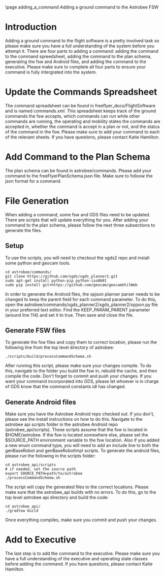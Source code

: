 \page adding_a_command Adding a ground command to the Astrobee FSW

# Introduction

Adding a ground command to the flight software is a pretty involved task so please make sure you have a full understanding of the system before you attempt it. There are four parts to adding a command: adding the command to the command spreedsheet, adding the command to the plan schema, generating the fsw and Android files, and adding the command to the executive. Please make sure to complete all four parts to ensure your command is fully intergrated into the system.

# Update the Commands Spreadsheet

The command spreadsheet can be found in freeflyer_docs/FlightSoftware and is named commands.xml. This spreadsheet keeps track of the ground commands the fsw accepts, which commands can run while other commands are running, the operating and mobility states the commands are accepted in, whether the command is accept in a plan or not, and the status of the command in the fsw. Please make sure to add your command to each of the relevant sheets. If you have questions, please contact Katie Hamilton.

# Add Command to the Plan Schema

The plan schema can be found in astrobee/commands. Please add your command to the freeFlyerPlanSchema.json file. Make sure to folloow the json format for a command.

# File Generation

When adding a command, some fsw and GDS files need to be updated. There are scripts that will update everything for you. After adding your command to the plan schema, please follow the next three subsections to generate the files.

## Setup

To use the scripts, you will need to checkout the xgds2 repo and install some python and geocam tools.

    cd astrobee/commands/
    git clone https://github.com/xgds/xgds_planner2.git
    sudo apt-get install python-pip python-iso8601
    sudo pip install git+https://github.com/geocam/geocamUtilWeb

In order to generate the Android files, the xpjson planner parser needs to be changed to keep the parent field for each command parameter. To do this, open the astrobee/commands/xgds_planner2/xgds_planner2/xpjson.py file in your preferred  text editor. Find the KEEP_PARAM_PARENT parameter (around line 114) and set it to true. Then save and close the file.

## Generate FSW files

To generate the fsw files and copy them to correct location, please run the following line from the top level directory of astrobee:

    ./scripts/build/processCommandSchema.sh

After running this script, please make sure your changes compile. To do this, navigate to the folder you build the fsw in, rebuild the cache, and then compile the code. Don't forget to commit and push your changes. If you want your command incorporated into GDS, please let whoever is in charge of GDS know that the command constants idl has changed.

## Generate Android files

Make sure you have the Astrobee Android repo checked out. If you don't, please see the install instructions on how to do this. Navigate to the astrobee api scripts folder in the astrobee Android repo (astrobee_api/scripts). These scripts assume that the fsw is located in $HOME/astrobee. If the fsw is located somewhere else, please set the $SOURCE_PATH environment variable to the fsw location. Also if you added a new enum command type, you will need to add an include line to both the genBaseRobot and genBaseRobotImpl scripts. To generate the android files, please run the following in the scripts folder:

    cd astrobee_api/scripts
    # if needed, set the source path
    export SOURCE_PATH=path/to/astrobee
    ./processCommandSchema.sh

The script will copy the generated files to the correct locations. Please make sure that the astrobee_api builds with no errors. To do this, go to the top level astrobee api directory and build the code:

    cd astrobee_api/
    ./gradlew build

Once everything compiles, make sure you commit and push your changes.


# Add to Executive

The last step is to add the command to the executive. Please make sure you have a full understanding of the executive and operating state classes before adding the command. If you have questions, please contact Katie Hamilton.



